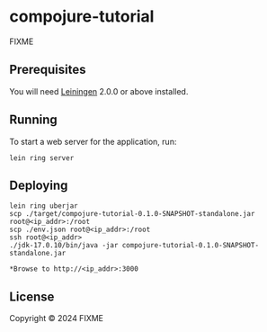 # compojure-tutorial

FIXME

## Prerequisites

You will need [Leiningen][] 2.0.0 or above installed.

[leiningen]: https://github.com/technomancy/leiningen

## Running

To start a web server for the application, run:

    lein ring server

## Deploying

    lein ring uberjar
    scp ./target/compojure-tutorial-0.1.0-SNAPSHOT-standalone.jar root@<ip_addr>:/root
    scp ./env.json root@<ip_addr>:/root
    ssh root@<ip_addr>
    ./jdk-17.0.10/bin/java -jar compojure-tutorial-0.1.0-SNAPSHOT-standalone.jar

    *Browse to http://<ip_addr>:3000

## License

Copyright © 2024 FIXME

